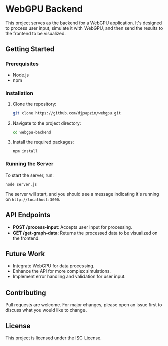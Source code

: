 # WebGPU Backend

This project serves as the backend for a WebGPU application. It's designed to process user input, simulate it with WebGPU, and then send the results to the frontend to be visualized.

## Getting Started

### Prerequisites

- Node.js
- npm

### Installation

1. Clone the repository:
   ```bash
   git clone https://github.com/djpapzin/webgpu.git
   ```

2. Navigate to the project directory:
   ```bash
   cd webgpu-backend
   ```

3. Install the required packages:
   ```bash
   npm install
   ```

### Running the Server

To start the server, run:

```bash
node server.js
```

The server will start, and you should see a message indicating it's running on `http://localhost:3000`.

## API Endpoints

- **POST /process-input**: Accepts user input for processing.
- **GET /get-graph-data**: Returns the processed data to be visualized on the frontend.

## Future Work

- Integrate WebGPU for data processing.
- Enhance the API for more complex simulations.
- Implement error handling and validation for user input.

## Contributing

Pull requests are welcome. For major changes, please open an issue first to discuss what you would like to change.

## License

This project is licensed under the ISC License.
